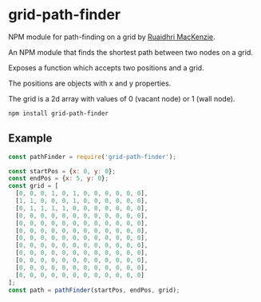 # grid-path-finder
NPM module for path-finding on a grid by [Ruaidhri MacKenzie](https://github.com/fankadore).


An NPM module that finds the shortest path between two nodes on a grid.

Exposes a function which accepts two positions and a grid.

The positions are objects with x and y properties.

The grid is a 2d array with values of 0 (vacant node) or 1 (wall node).


```sh
npm install grid-path-finder
```

## Example

```js
const pathFinder = require('grid-path-finder');

const startPos = {x: 0, y: 0};
const endPos = {x: 5, y: 0};
const grid = [
  [0, 0, 0, 1, 0, 1, 0, 0, 0, 0, 0, 0],
  [1, 1, 0, 0, 0, 1, 0, 0, 0, 0, 0, 0],
  [0, 1, 1, 1, 1, 0, 0, 0, 0, 0, 0, 0],
  [0, 0, 0, 0, 0, 0, 0, 0, 0, 0, 0, 0],
  [0, 0, 0, 0, 0, 0, 0, 0, 0, 0, 0, 0],
  [0, 0, 0, 0, 0, 0, 0, 0, 0, 0, 0, 0],
  [0, 0, 0, 0, 0, 0, 0, 0, 0, 0, 0, 0],
  [0, 0, 0, 0, 0, 0, 0, 0, 0, 0, 0, 0],
  [0, 0, 0, 0, 0, 0, 0, 0, 0, 0, 0, 0],
  [0, 0, 0, 0, 0, 0, 0, 0, 0, 0, 0, 0],
  [0, 0, 0, 0, 0, 0, 0, 0, 0, 0, 0, 0],
  [0, 0, 0, 0, 0, 0, 0, 0, 0, 0, 0, 0]
];
const path = pathFinder(startPos, endPos, grid);
```
